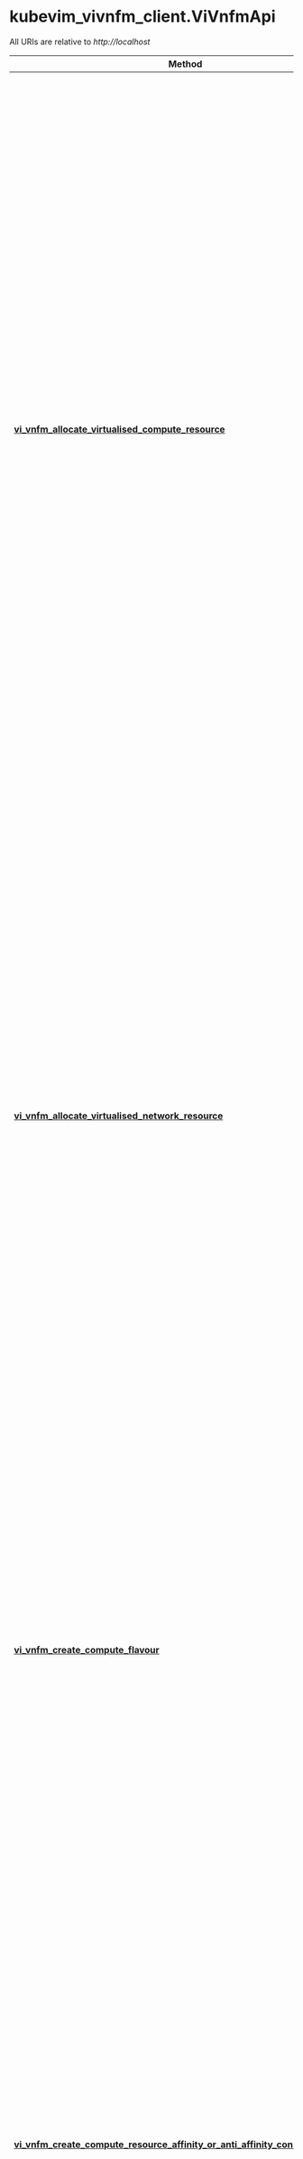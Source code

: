 # kubevim_vivnfm_client.ViVnfmApi

All URIs are relative to *http://localhost*

Method | HTTP request | Description
------------- | ------------- | -------------
[**vi_vnfm_allocate_virtualised_compute_resource**](ViVnfmApi.md#vi_vnfm_allocate_virtualised_compute_resource) | **POST** /vivnfm/v5/compute | This operation allows requesting the allocation of virtualised compute resources as indicated by the consumer functional block. Result: After successful operation, the VIM has created the internal management objects for the virtualised compute resource and allocated this resource according to the input requirements and constraints. In addition, the VIM shall return to the VNFM information on the newly instantiated virtualised compute resource plus any additional information about the allocate request operation. The VIM may also return intermediate status reports during the allocation process. If the operation was not successful, the VIM shall return to the VNFM appropriate error information.
[**vi_vnfm_allocate_virtualised_network_resource**](ViVnfmApi.md#vi_vnfm_allocate_virtualised_network_resource) | **POST** /vivnfm/v5/networks | This operation allows requesting the allocation of virtualised network resources as indicated by the consumer functional block. Result: After successful operation, the VIM has created the internal management objects for the virtualised network resource and allocated this resource. In addition, the VIM shall return to the VNFM information on the newly instantiated virtualised network resource plus any additional information about the allocate request operation. The VIM may also return intermediate status reports during the allocation process. If the operation was not successful, the VIM shall return to the VNFM appropriate error information.
[**vi_vnfm_create_compute_flavour**](ViVnfmApi.md#vi_vnfm_create_compute_flavour) | **POST** /vivnfm/v5/flavours | This operation allows requesting the creation of a flavour as indicated by the consumer functional block. Result: After successful operation, the VIM has created the Compute Flavour. In addition, the VIM shall return to the VNFM information on the newly created Compute Flavour. If the operation was not successful, the VIM shall return to the VNFM appropriate error information.
[**vi_vnfm_create_compute_resource_affinity_or_anti_affinity_constraints_group**](ViVnfmApi.md#vi_vnfm_create_compute_resource_affinity_or_anti_affinity_constraints_group) | **POST** /vivnfm/v5/compute/affinity | This operation allows an authorized consumer functional block to request the creation of a resource affinity or anti-affinity constraints group. An anti-affinity group contains resources that are not placed in proximity, e.g. that do not share the same physical NFVI node. An affinity group contains resources that are placed in proximity, e.g. that do share the same physical NFVI node. This operation shall be supported by the VIM. It shall be supported by the VNFM, if the VNFM supports named resource groups for affinity/anti-affinity.
[**vi_vnfm_delete_compute_flavour**](ViVnfmApi.md#vi_vnfm_delete_compute_flavour) | **DELETE** /vivnfm/v5/flavours/{computeFlavourId.value} | This operation allows deleting a Compute Flavour. Result: After successful operation, the VIM has deleted the Compute Flavour, so no new Virtualised Compute Resource can be allocated based on it. The already allocated Virtualised Compute Resources are not affected. If the operation was not successful, the VIM shall return to the VNFM appropriate error information.
[**vi_vnfm_query_compute_flavour**](ViVnfmApi.md#vi_vnfm_query_compute_flavour) | **GET** /vivnfm/v5/flavours | This operation allows querying information about created Compute Flavours. Result: After successful operation, the VIM has queried the internal management objects for the Compute Flavours. The result of the query shall indicate with a standard success/error result if the query has been processed correctly. For a particular query, information about the Compute Flavours that the VNFM has access to and that are matching the filter shall be returned.
[**vi_vnfm_query_image**](ViVnfmApi.md#vi_vnfm_query_image) | **GET** /vivnfm/v5/images/{softwareImageId.value} | This operation allows querying the information about a specific software image in the image repository managed by the VIM. Result: As a result of this operation, the producer (VIM) shall indicate to the consumer (VNFM) whether or not it was possible to process the query.
[**vi_vnfm_query_image2**](ViVnfmApi.md#vi_vnfm_query_image2) | **POST** /vivnfm/v5/images | This operation allows querying the information about a specific software image in the image repository managed by the VIM. Result: As a result of this operation, the producer (VIM) shall indicate to the consumer (VNFM) whether or not it was possible to process the query.
[**vi_vnfm_query_images**](ViVnfmApi.md#vi_vnfm_query_images) | **GET** /vivnfm/v5/images | This operation allows querying the information of software images in the image repository managed by the VIM. Result: As a result of this operation, the producer (VIM) shall indicate to the consumer (VNFM) whether or not it was possible to process the query
[**vi_vnfm_query_virtualised_compute_resource**](ViVnfmApi.md#vi_vnfm_query_virtualised_compute_resource) | **GET** /vivnfm/v5/compute | This operation allows querying information about instantiated virtualised compute resources.
[**vi_vnfm_query_virtualised_network_resource**](ViVnfmApi.md#vi_vnfm_query_virtualised_network_resource) | **GET** /vivnfm/v5/networks | This operation allows querying information about instantiated virtualised network resources. Result: After successful operation, the VIM has queried the internal management objects for the virtualised network resources. The result of the query shall indicate with a standard success/error result if the query has been processed correctly. For a particular query, information about the network resources that the VNFM has access to and that are matching the filter shall be returned.
[**vi_vnfm_terminate_virtualised_network_resource**](ViVnfmApi.md#vi_vnfm_terminate_virtualised_network_resource) | **DELETE** /vivnfm/v5/networks/{networkResourceId.value} | This operation allows de-allocating and terminating one or more an instantiated virtualised network resource(s). When the operation is done on multiple ids, it is assumed to be best-effort, i.e. it can succeed for a subset of the ids, and fail for the remaining ones. Result: After successful operation, the VIM has terminated the virtualised network resources and removed the internal management objects for those resources. In addition, the VIM shall return to the VNFM information on the terminated virtualised network resource plus any additional information about the terminate request operation. If the operation was not successful, the VIM shall return to the VNFM appropriate error information.


# **vi_vnfm_allocate_virtualised_compute_resource**
> PbAllocateComputeResponse vi_vnfm_allocate_virtualised_compute_resource(body)

This operation allows requesting the allocation of virtualised compute resources as indicated by the consumer functional block. Result: After successful operation, the VIM has created the internal management objects for the virtualised compute resource and allocated this resource according to the input requirements and constraints. In addition, the VIM shall return to the VNFM information on the newly instantiated virtualised compute resource plus any additional information about the allocate request operation. The VIM may also return intermediate status reports during the allocation process. If the operation was not successful, the VIM shall return to the VNFM appropriate error information.

### Example


```python
import kubevim_vivnfm_client
from kubevim_vivnfm_client.models.pb_allocate_compute_request import PbAllocateComputeRequest
from kubevim_vivnfm_client.models.pb_allocate_compute_response import PbAllocateComputeResponse
from kubevim_vivnfm_client.rest import ApiException
from pprint import pprint

# Defining the host is optional and defaults to http://localhost
# See configuration.py for a list of all supported configuration parameters.
configuration = kubevim_vivnfm_client.Configuration(
    host = "http://localhost"
)


# Enter a context with an instance of the API client
with kubevim_vivnfm_client.ApiClient(configuration) as api_client:
    # Create an instance of the API class
    api_instance = kubevim_vivnfm_client.ViVnfmApi(api_client)
    body = kubevim_vivnfm_client.PbAllocateComputeRequest() # PbAllocateComputeRequest | 

    try:
        # This operation allows requesting the allocation of virtualised compute resources as indicated by the consumer functional block. Result: After successful operation, the VIM has created the internal management objects for the virtualised compute resource and allocated this resource according to the input requirements and constraints. In addition, the VIM shall return to the VNFM information on the newly instantiated virtualised compute resource plus any additional information about the allocate request operation. The VIM may also return intermediate status reports during the allocation process. If the operation was not successful, the VIM shall return to the VNFM appropriate error information.
        api_response = api_instance.vi_vnfm_allocate_virtualised_compute_resource(body)
        print("The response of ViVnfmApi->vi_vnfm_allocate_virtualised_compute_resource:\n")
        pprint(api_response)
    except Exception as e:
        print("Exception when calling ViVnfmApi->vi_vnfm_allocate_virtualised_compute_resource: %s\n" % e)
```



### Parameters


Name | Type | Description  | Notes
------------- | ------------- | ------------- | -------------
 **body** | [**PbAllocateComputeRequest**](PbAllocateComputeRequest.md)|  | 

### Return type

[**PbAllocateComputeResponse**](PbAllocateComputeResponse.md)

### Authorization

No authorization required

### HTTP request headers

 - **Content-Type**: application/json
 - **Accept**: application/json

### HTTP response details

| Status code | Description | Response headers |
|-------------|-------------|------------------|
**200** | A successful response. |  -  |
**0** | An unexpected error response. |  -  |

[[Back to top]](#) [[Back to API list]](../README.md#documentation-for-api-endpoints) [[Back to Model list]](../README.md#documentation-for-models) [[Back to README]](../README.md)

# **vi_vnfm_allocate_virtualised_network_resource**
> PbAllocateNetworkResponse vi_vnfm_allocate_virtualised_network_resource(body)

This operation allows requesting the allocation of virtualised network resources as indicated by the consumer functional block. Result: After successful operation, the VIM has created the internal management objects for the virtualised network resource and allocated this resource. In addition, the VIM shall return to the VNFM information on the newly instantiated virtualised network resource plus any additional information about the allocate request operation. The VIM may also return intermediate status reports during the allocation process. If the operation was not successful, the VIM shall return to the VNFM appropriate error information.

### Example


```python
import kubevim_vivnfm_client
from kubevim_vivnfm_client.models.pb_allocate_network_request import PbAllocateNetworkRequest
from kubevim_vivnfm_client.models.pb_allocate_network_response import PbAllocateNetworkResponse
from kubevim_vivnfm_client.rest import ApiException
from pprint import pprint

# Defining the host is optional and defaults to http://localhost
# See configuration.py for a list of all supported configuration parameters.
configuration = kubevim_vivnfm_client.Configuration(
    host = "http://localhost"
)


# Enter a context with an instance of the API client
with kubevim_vivnfm_client.ApiClient(configuration) as api_client:
    # Create an instance of the API class
    api_instance = kubevim_vivnfm_client.ViVnfmApi(api_client)
    body = kubevim_vivnfm_client.PbAllocateNetworkRequest() # PbAllocateNetworkRequest | 

    try:
        # This operation allows requesting the allocation of virtualised network resources as indicated by the consumer functional block. Result: After successful operation, the VIM has created the internal management objects for the virtualised network resource and allocated this resource. In addition, the VIM shall return to the VNFM information on the newly instantiated virtualised network resource plus any additional information about the allocate request operation. The VIM may also return intermediate status reports during the allocation process. If the operation was not successful, the VIM shall return to the VNFM appropriate error information.
        api_response = api_instance.vi_vnfm_allocate_virtualised_network_resource(body)
        print("The response of ViVnfmApi->vi_vnfm_allocate_virtualised_network_resource:\n")
        pprint(api_response)
    except Exception as e:
        print("Exception when calling ViVnfmApi->vi_vnfm_allocate_virtualised_network_resource: %s\n" % e)
```



### Parameters


Name | Type | Description  | Notes
------------- | ------------- | ------------- | -------------
 **body** | [**PbAllocateNetworkRequest**](PbAllocateNetworkRequest.md)|  | 

### Return type

[**PbAllocateNetworkResponse**](PbAllocateNetworkResponse.md)

### Authorization

No authorization required

### HTTP request headers

 - **Content-Type**: application/json
 - **Accept**: application/json

### HTTP response details

| Status code | Description | Response headers |
|-------------|-------------|------------------|
**200** | A successful response. |  -  |
**0** | An unexpected error response. |  -  |

[[Back to top]](#) [[Back to API list]](../README.md#documentation-for-api-endpoints) [[Back to Model list]](../README.md#documentation-for-models) [[Back to README]](../README.md)

# **vi_vnfm_create_compute_flavour**
> PbCreateComputeFlavourResponse vi_vnfm_create_compute_flavour(body)

This operation allows requesting the creation of a flavour as indicated by the consumer functional block. Result: After successful operation, the VIM has created the Compute Flavour. In addition, the VIM shall return to the VNFM information on the newly created Compute Flavour. If the operation was not successful, the VIM shall return to the VNFM appropriate error information.

### Example


```python
import kubevim_vivnfm_client
from kubevim_vivnfm_client.models.pb_create_compute_flavour_request import PbCreateComputeFlavourRequest
from kubevim_vivnfm_client.models.pb_create_compute_flavour_response import PbCreateComputeFlavourResponse
from kubevim_vivnfm_client.rest import ApiException
from pprint import pprint

# Defining the host is optional and defaults to http://localhost
# See configuration.py for a list of all supported configuration parameters.
configuration = kubevim_vivnfm_client.Configuration(
    host = "http://localhost"
)


# Enter a context with an instance of the API client
with kubevim_vivnfm_client.ApiClient(configuration) as api_client:
    # Create an instance of the API class
    api_instance = kubevim_vivnfm_client.ViVnfmApi(api_client)
    body = kubevim_vivnfm_client.PbCreateComputeFlavourRequest() # PbCreateComputeFlavourRequest | 

    try:
        # This operation allows requesting the creation of a flavour as indicated by the consumer functional block. Result: After successful operation, the VIM has created the Compute Flavour. In addition, the VIM shall return to the VNFM information on the newly created Compute Flavour. If the operation was not successful, the VIM shall return to the VNFM appropriate error information.
        api_response = api_instance.vi_vnfm_create_compute_flavour(body)
        print("The response of ViVnfmApi->vi_vnfm_create_compute_flavour:\n")
        pprint(api_response)
    except Exception as e:
        print("Exception when calling ViVnfmApi->vi_vnfm_create_compute_flavour: %s\n" % e)
```



### Parameters


Name | Type | Description  | Notes
------------- | ------------- | ------------- | -------------
 **body** | [**PbCreateComputeFlavourRequest**](PbCreateComputeFlavourRequest.md)|  | 

### Return type

[**PbCreateComputeFlavourResponse**](PbCreateComputeFlavourResponse.md)

### Authorization

No authorization required

### HTTP request headers

 - **Content-Type**: application/json
 - **Accept**: application/json

### HTTP response details

| Status code | Description | Response headers |
|-------------|-------------|------------------|
**200** | A successful response. |  -  |
**0** | An unexpected error response. |  -  |

[[Back to top]](#) [[Back to API list]](../README.md#documentation-for-api-endpoints) [[Back to Model list]](../README.md#documentation-for-models) [[Back to README]](../README.md)

# **vi_vnfm_create_compute_resource_affinity_or_anti_affinity_constraints_group**
> PbCreateComputeResourceAffinityOrAntiAffinityConstraintsGroupResponse vi_vnfm_create_compute_resource_affinity_or_anti_affinity_constraints_group(body)

This operation allows an authorized consumer functional block to request the creation of a resource affinity or anti-affinity constraints group. An anti-affinity group contains resources that are not placed in proximity, e.g. that do not share the same physical NFVI node. An affinity group contains resources that are placed in proximity, e.g. that do share the same physical NFVI node. This operation shall be supported by the VIM. It shall be supported by the VNFM, if the VNFM supports named resource groups for affinity/anti-affinity.

### Example


```python
import kubevim_vivnfm_client
from kubevim_vivnfm_client.models.pb_create_compute_resource_affinity_or_anti_affinity_constraints_group_request import PbCreateComputeResourceAffinityOrAntiAffinityConstraintsGroupRequest
from kubevim_vivnfm_client.models.pb_create_compute_resource_affinity_or_anti_affinity_constraints_group_response import PbCreateComputeResourceAffinityOrAntiAffinityConstraintsGroupResponse
from kubevim_vivnfm_client.rest import ApiException
from pprint import pprint

# Defining the host is optional and defaults to http://localhost
# See configuration.py for a list of all supported configuration parameters.
configuration = kubevim_vivnfm_client.Configuration(
    host = "http://localhost"
)


# Enter a context with an instance of the API client
with kubevim_vivnfm_client.ApiClient(configuration) as api_client:
    # Create an instance of the API class
    api_instance = kubevim_vivnfm_client.ViVnfmApi(api_client)
    body = kubevim_vivnfm_client.PbCreateComputeResourceAffinityOrAntiAffinityConstraintsGroupRequest() # PbCreateComputeResourceAffinityOrAntiAffinityConstraintsGroupRequest | 

    try:
        # This operation allows an authorized consumer functional block to request the creation of a resource affinity or anti-affinity constraints group. An anti-affinity group contains resources that are not placed in proximity, e.g. that do not share the same physical NFVI node. An affinity group contains resources that are placed in proximity, e.g. that do share the same physical NFVI node. This operation shall be supported by the VIM. It shall be supported by the VNFM, if the VNFM supports named resource groups for affinity/anti-affinity.
        api_response = api_instance.vi_vnfm_create_compute_resource_affinity_or_anti_affinity_constraints_group(body)
        print("The response of ViVnfmApi->vi_vnfm_create_compute_resource_affinity_or_anti_affinity_constraints_group:\n")
        pprint(api_response)
    except Exception as e:
        print("Exception when calling ViVnfmApi->vi_vnfm_create_compute_resource_affinity_or_anti_affinity_constraints_group: %s\n" % e)
```



### Parameters


Name | Type | Description  | Notes
------------- | ------------- | ------------- | -------------
 **body** | [**PbCreateComputeResourceAffinityOrAntiAffinityConstraintsGroupRequest**](PbCreateComputeResourceAffinityOrAntiAffinityConstraintsGroupRequest.md)|  | 

### Return type

[**PbCreateComputeResourceAffinityOrAntiAffinityConstraintsGroupResponse**](PbCreateComputeResourceAffinityOrAntiAffinityConstraintsGroupResponse.md)

### Authorization

No authorization required

### HTTP request headers

 - **Content-Type**: application/json
 - **Accept**: application/json

### HTTP response details

| Status code | Description | Response headers |
|-------------|-------------|------------------|
**200** | A successful response. |  -  |
**0** | An unexpected error response. |  -  |

[[Back to top]](#) [[Back to API list]](../README.md#documentation-for-api-endpoints) [[Back to Model list]](../README.md#documentation-for-models) [[Back to README]](../README.md)

# **vi_vnfm_delete_compute_flavour**
> object vi_vnfm_delete_compute_flavour(compute_flavour_id_value)

This operation allows deleting a Compute Flavour. Result: After successful operation, the VIM has deleted the Compute Flavour, so no new Virtualised Compute Resource can be allocated based on it. The already allocated Virtualised Compute Resources are not affected. If the operation was not successful, the VIM shall return to the VNFM appropriate error information.

### Example


```python
import kubevim_vivnfm_client
from kubevim_vivnfm_client.rest import ApiException
from pprint import pprint

# Defining the host is optional and defaults to http://localhost
# See configuration.py for a list of all supported configuration parameters.
configuration = kubevim_vivnfm_client.Configuration(
    host = "http://localhost"
)


# Enter a context with an instance of the API client
with kubevim_vivnfm_client.ApiClient(configuration) as api_client:
    # Create an instance of the API class
    api_instance = kubevim_vivnfm_client.ViVnfmApi(api_client)
    compute_flavour_id_value = 'compute_flavour_id_value_example' # str | UUID Identifier representation

    try:
        # This operation allows deleting a Compute Flavour. Result: After successful operation, the VIM has deleted the Compute Flavour, so no new Virtualised Compute Resource can be allocated based on it. The already allocated Virtualised Compute Resources are not affected. If the operation was not successful, the VIM shall return to the VNFM appropriate error information.
        api_response = api_instance.vi_vnfm_delete_compute_flavour(compute_flavour_id_value)
        print("The response of ViVnfmApi->vi_vnfm_delete_compute_flavour:\n")
        pprint(api_response)
    except Exception as e:
        print("Exception when calling ViVnfmApi->vi_vnfm_delete_compute_flavour: %s\n" % e)
```



### Parameters


Name | Type | Description  | Notes
------------- | ------------- | ------------- | -------------
 **compute_flavour_id_value** | **str**| UUID Identifier representation | 

### Return type

**object**

### Authorization

No authorization required

### HTTP request headers

 - **Content-Type**: Not defined
 - **Accept**: application/json

### HTTP response details

| Status code | Description | Response headers |
|-------------|-------------|------------------|
**200** | A successful response. |  -  |
**0** | An unexpected error response. |  -  |

[[Back to top]](#) [[Back to API list]](../README.md#documentation-for-api-endpoints) [[Back to Model list]](../README.md#documentation-for-models) [[Back to README]](../README.md)

# **vi_vnfm_query_compute_flavour**
> PbQueryComputeFlavourResponse vi_vnfm_query_compute_flavour(query_compute_flavour_filter_value=query_compute_flavour_filter_value)

This operation allows querying information about created Compute Flavours. Result: After successful operation, the VIM has queried the internal management objects for the Compute Flavours. The result of the query shall indicate with a standard success/error result if the query has been processed correctly. For a particular query, information about the Compute Flavours that the VNFM has access to and that are matching the filter shall be returned.

### Example


```python
import kubevim_vivnfm_client
from kubevim_vivnfm_client.models.pb_query_compute_flavour_response import PbQueryComputeFlavourResponse
from kubevim_vivnfm_client.rest import ApiException
from pprint import pprint

# Defining the host is optional and defaults to http://localhost
# See configuration.py for a list of all supported configuration parameters.
configuration = kubevim_vivnfm_client.Configuration(
    host = "http://localhost"
)


# Enter a context with an instance of the API client
with kubevim_vivnfm_client.ApiClient(configuration) as api_client:
    # Create an instance of the API class
    api_instance = kubevim_vivnfm_client.ViVnfmApi(api_client)
    query_compute_flavour_filter_value = 'query_compute_flavour_filter_value_example' # str |  (optional)

    try:
        # This operation allows querying information about created Compute Flavours. Result: After successful operation, the VIM has queried the internal management objects for the Compute Flavours. The result of the query shall indicate with a standard success/error result if the query has been processed correctly. For a particular query, information about the Compute Flavours that the VNFM has access to and that are matching the filter shall be returned.
        api_response = api_instance.vi_vnfm_query_compute_flavour(query_compute_flavour_filter_value=query_compute_flavour_filter_value)
        print("The response of ViVnfmApi->vi_vnfm_query_compute_flavour:\n")
        pprint(api_response)
    except Exception as e:
        print("Exception when calling ViVnfmApi->vi_vnfm_query_compute_flavour: %s\n" % e)
```



### Parameters


Name | Type | Description  | Notes
------------- | ------------- | ------------- | -------------
 **query_compute_flavour_filter_value** | **str**|  | [optional] 

### Return type

[**PbQueryComputeFlavourResponse**](PbQueryComputeFlavourResponse.md)

### Authorization

No authorization required

### HTTP request headers

 - **Content-Type**: Not defined
 - **Accept**: application/json

### HTTP response details

| Status code | Description | Response headers |
|-------------|-------------|------------------|
**200** | A successful response. |  -  |
**0** | An unexpected error response. |  -  |

[[Back to top]](#) [[Back to API list]](../README.md#documentation-for-api-endpoints) [[Back to Model list]](../README.md#documentation-for-models) [[Back to README]](../README.md)

# **vi_vnfm_query_image**
> PbQueryImageResponse vi_vnfm_query_image(software_image_id_value)

This operation allows querying the information about a specific software image in the image repository managed by the VIM. Result: As a result of this operation, the producer (VIM) shall indicate to the consumer (VNFM) whether or not it was possible to process the query.

### Example


```python
import kubevim_vivnfm_client
from kubevim_vivnfm_client.models.pb_query_image_response import PbQueryImageResponse
from kubevim_vivnfm_client.rest import ApiException
from pprint import pprint

# Defining the host is optional and defaults to http://localhost
# See configuration.py for a list of all supported configuration parameters.
configuration = kubevim_vivnfm_client.Configuration(
    host = "http://localhost"
)


# Enter a context with an instance of the API client
with kubevim_vivnfm_client.ApiClient(configuration) as api_client:
    # Create an instance of the API class
    api_instance = kubevim_vivnfm_client.ViVnfmApi(api_client)
    software_image_id_value = 'software_image_id_value_example' # str | UUID Identifier representation

    try:
        # This operation allows querying the information about a specific software image in the image repository managed by the VIM. Result: As a result of this operation, the producer (VIM) shall indicate to the consumer (VNFM) whether or not it was possible to process the query.
        api_response = api_instance.vi_vnfm_query_image(software_image_id_value)
        print("The response of ViVnfmApi->vi_vnfm_query_image:\n")
        pprint(api_response)
    except Exception as e:
        print("Exception when calling ViVnfmApi->vi_vnfm_query_image: %s\n" % e)
```



### Parameters


Name | Type | Description  | Notes
------------- | ------------- | ------------- | -------------
 **software_image_id_value** | **str**| UUID Identifier representation | 

### Return type

[**PbQueryImageResponse**](PbQueryImageResponse.md)

### Authorization

No authorization required

### HTTP request headers

 - **Content-Type**: Not defined
 - **Accept**: application/json

### HTTP response details

| Status code | Description | Response headers |
|-------------|-------------|------------------|
**200** | A successful response. |  -  |
**0** | An unexpected error response. |  -  |

[[Back to top]](#) [[Back to API list]](../README.md#documentation-for-api-endpoints) [[Back to Model list]](../README.md#documentation-for-models) [[Back to README]](../README.md)

# **vi_vnfm_query_image2**
> PbQueryImageResponse vi_vnfm_query_image2(body)

This operation allows querying the information about a specific software image in the image repository managed by the VIM. Result: As a result of this operation, the producer (VIM) shall indicate to the consumer (VNFM) whether or not it was possible to process the query.

### Example


```python
import kubevim_vivnfm_client
from kubevim_vivnfm_client.models.pb_query_image_request import PbQueryImageRequest
from kubevim_vivnfm_client.models.pb_query_image_response import PbQueryImageResponse
from kubevim_vivnfm_client.rest import ApiException
from pprint import pprint

# Defining the host is optional and defaults to http://localhost
# See configuration.py for a list of all supported configuration parameters.
configuration = kubevim_vivnfm_client.Configuration(
    host = "http://localhost"
)


# Enter a context with an instance of the API client
with kubevim_vivnfm_client.ApiClient(configuration) as api_client:
    # Create an instance of the API class
    api_instance = kubevim_vivnfm_client.ViVnfmApi(api_client)
    body = kubevim_vivnfm_client.PbQueryImageRequest() # PbQueryImageRequest | 

    try:
        # This operation allows querying the information about a specific software image in the image repository managed by the VIM. Result: As a result of this operation, the producer (VIM) shall indicate to the consumer (VNFM) whether or not it was possible to process the query.
        api_response = api_instance.vi_vnfm_query_image2(body)
        print("The response of ViVnfmApi->vi_vnfm_query_image2:\n")
        pprint(api_response)
    except Exception as e:
        print("Exception when calling ViVnfmApi->vi_vnfm_query_image2: %s\n" % e)
```



### Parameters


Name | Type | Description  | Notes
------------- | ------------- | ------------- | -------------
 **body** | [**PbQueryImageRequest**](PbQueryImageRequest.md)|  | 

### Return type

[**PbQueryImageResponse**](PbQueryImageResponse.md)

### Authorization

No authorization required

### HTTP request headers

 - **Content-Type**: application/json
 - **Accept**: application/json

### HTTP response details

| Status code | Description | Response headers |
|-------------|-------------|------------------|
**200** | A successful response. |  -  |
**0** | An unexpected error response. |  -  |

[[Back to top]](#) [[Back to API list]](../README.md#documentation-for-api-endpoints) [[Back to Model list]](../README.md#documentation-for-models) [[Back to README]](../README.md)

# **vi_vnfm_query_images**
> PbQueryImagesResponse vi_vnfm_query_images(image_query_filter_value=image_query_filter_value)

This operation allows querying the information of software images in the image repository managed by the VIM. Result: As a result of this operation, the producer (VIM) shall indicate to the consumer (VNFM) whether or not it was possible to process the query

### Example


```python
import kubevim_vivnfm_client
from kubevim_vivnfm_client.models.pb_query_images_response import PbQueryImagesResponse
from kubevim_vivnfm_client.rest import ApiException
from pprint import pprint

# Defining the host is optional and defaults to http://localhost
# See configuration.py for a list of all supported configuration parameters.
configuration = kubevim_vivnfm_client.Configuration(
    host = "http://localhost"
)


# Enter a context with an instance of the API client
with kubevim_vivnfm_client.ApiClient(configuration) as api_client:
    # Create an instance of the API class
    api_instance = kubevim_vivnfm_client.ViVnfmApi(api_client)
    image_query_filter_value = 'image_query_filter_value_example' # str |  (optional)

    try:
        # This operation allows querying the information of software images in the image repository managed by the VIM. Result: As a result of this operation, the producer (VIM) shall indicate to the consumer (VNFM) whether or not it was possible to process the query
        api_response = api_instance.vi_vnfm_query_images(image_query_filter_value=image_query_filter_value)
        print("The response of ViVnfmApi->vi_vnfm_query_images:\n")
        pprint(api_response)
    except Exception as e:
        print("Exception when calling ViVnfmApi->vi_vnfm_query_images: %s\n" % e)
```



### Parameters


Name | Type | Description  | Notes
------------- | ------------- | ------------- | -------------
 **image_query_filter_value** | **str**|  | [optional] 

### Return type

[**PbQueryImagesResponse**](PbQueryImagesResponse.md)

### Authorization

No authorization required

### HTTP request headers

 - **Content-Type**: Not defined
 - **Accept**: application/json

### HTTP response details

| Status code | Description | Response headers |
|-------------|-------------|------------------|
**200** | A successful response. |  -  |
**0** | An unexpected error response. |  -  |

[[Back to top]](#) [[Back to API list]](../README.md#documentation-for-api-endpoints) [[Back to Model list]](../README.md#documentation-for-models) [[Back to README]](../README.md)

# **vi_vnfm_query_virtualised_compute_resource**
> PbQueryComputeResponse vi_vnfm_query_virtualised_compute_resource(query_compute_filter_value=query_compute_filter_value)

This operation allows querying information about instantiated virtualised compute resources.

### Example


```python
import kubevim_vivnfm_client
from kubevim_vivnfm_client.models.pb_query_compute_response import PbQueryComputeResponse
from kubevim_vivnfm_client.rest import ApiException
from pprint import pprint

# Defining the host is optional and defaults to http://localhost
# See configuration.py for a list of all supported configuration parameters.
configuration = kubevim_vivnfm_client.Configuration(
    host = "http://localhost"
)


# Enter a context with an instance of the API client
with kubevim_vivnfm_client.ApiClient(configuration) as api_client:
    # Create an instance of the API class
    api_instance = kubevim_vivnfm_client.ViVnfmApi(api_client)
    query_compute_filter_value = 'query_compute_filter_value_example' # str |  (optional)

    try:
        # This operation allows querying information about instantiated virtualised compute resources.
        api_response = api_instance.vi_vnfm_query_virtualised_compute_resource(query_compute_filter_value=query_compute_filter_value)
        print("The response of ViVnfmApi->vi_vnfm_query_virtualised_compute_resource:\n")
        pprint(api_response)
    except Exception as e:
        print("Exception when calling ViVnfmApi->vi_vnfm_query_virtualised_compute_resource: %s\n" % e)
```



### Parameters


Name | Type | Description  | Notes
------------- | ------------- | ------------- | -------------
 **query_compute_filter_value** | **str**|  | [optional] 

### Return type

[**PbQueryComputeResponse**](PbQueryComputeResponse.md)

### Authorization

No authorization required

### HTTP request headers

 - **Content-Type**: Not defined
 - **Accept**: application/json

### HTTP response details

| Status code | Description | Response headers |
|-------------|-------------|------------------|
**200** | A successful response. |  -  |
**0** | An unexpected error response. |  -  |

[[Back to top]](#) [[Back to API list]](../README.md#documentation-for-api-endpoints) [[Back to Model list]](../README.md#documentation-for-models) [[Back to README]](../README.md)

# **vi_vnfm_query_virtualised_network_resource**
> PbQueryNetworkResponse vi_vnfm_query_virtualised_network_resource(query_network_filter_value=query_network_filter_value, network_resource_type=network_resource_type)

This operation allows querying information about instantiated virtualised network resources. Result: After successful operation, the VIM has queried the internal management objects for the virtualised network resources. The result of the query shall indicate with a standard success/error result if the query has been processed correctly. For a particular query, information about the network resources that the VNFM has access to and that are matching the filter shall be returned.

### Example


```python
import kubevim_vivnfm_client
from kubevim_vivnfm_client.models.pb_query_network_response import PbQueryNetworkResponse
from kubevim_vivnfm_client.rest import ApiException
from pprint import pprint

# Defining the host is optional and defaults to http://localhost
# See configuration.py for a list of all supported configuration parameters.
configuration = kubevim_vivnfm_client.Configuration(
    host = "http://localhost"
)


# Enter a context with an instance of the API client
with kubevim_vivnfm_client.ApiClient(configuration) as api_client:
    # Create an instance of the API class
    api_instance = kubevim_vivnfm_client.ViVnfmApi(api_client)
    query_network_filter_value = 'query_network_filter_value_example' # str |  (optional)
    network_resource_type = NETWORK # str | Note: this message goes out of ETSI GS NFV-IFA 006 reference but it is required to identify network resource type while performing query. Later the filter will be applied to that network resource type. (optional) (default to NETWORK)

    try:
        # This operation allows querying information about instantiated virtualised network resources. Result: After successful operation, the VIM has queried the internal management objects for the virtualised network resources. The result of the query shall indicate with a standard success/error result if the query has been processed correctly. For a particular query, information about the network resources that the VNFM has access to and that are matching the filter shall be returned.
        api_response = api_instance.vi_vnfm_query_virtualised_network_resource(query_network_filter_value=query_network_filter_value, network_resource_type=network_resource_type)
        print("The response of ViVnfmApi->vi_vnfm_query_virtualised_network_resource:\n")
        pprint(api_response)
    except Exception as e:
        print("Exception when calling ViVnfmApi->vi_vnfm_query_virtualised_network_resource: %s\n" % e)
```



### Parameters


Name | Type | Description  | Notes
------------- | ------------- | ------------- | -------------
 **query_network_filter_value** | **str**|  | [optional] 
 **network_resource_type** | **str**| Note: this message goes out of ETSI GS NFV-IFA 006 reference but it is required to identify network resource type while performing query. Later the filter will be applied to that network resource type. | [optional] [default to NETWORK]

### Return type

[**PbQueryNetworkResponse**](PbQueryNetworkResponse.md)

### Authorization

No authorization required

### HTTP request headers

 - **Content-Type**: Not defined
 - **Accept**: application/json

### HTTP response details

| Status code | Description | Response headers |
|-------------|-------------|------------------|
**200** | A successful response. |  -  |
**0** | An unexpected error response. |  -  |

[[Back to top]](#) [[Back to API list]](../README.md#documentation-for-api-endpoints) [[Back to Model list]](../README.md#documentation-for-models) [[Back to README]](../README.md)

# **vi_vnfm_terminate_virtualised_network_resource**
> PbTerminateNetworkResponse vi_vnfm_terminate_virtualised_network_resource(network_resource_id_value)

This operation allows de-allocating and terminating one or more an instantiated virtualised network resource(s). When the operation is done on multiple ids, it is assumed to be best-effort, i.e. it can succeed for a subset of the ids, and fail for the remaining ones. Result: After successful operation, the VIM has terminated the virtualised network resources and removed the internal management objects for those resources. In addition, the VIM shall return to the VNFM information on the terminated virtualised network resource plus any additional information about the terminate request operation. If the operation was not successful, the VIM shall return to the VNFM appropriate error information.

Note(dmalovan): ETSI GS NFV-IFA 006 (7.4.1.5.4) Operation result attached above is not coresponds to the reality, since Ouput parameters defined in the (7.4.1.5.3) Output parameters block are not contains any (C) \"additional information about the terminated request operation\" and (C) \"appropriate error information\"

### Example


```python
import kubevim_vivnfm_client
from kubevim_vivnfm_client.models.pb_terminate_network_response import PbTerminateNetworkResponse
from kubevim_vivnfm_client.rest import ApiException
from pprint import pprint

# Defining the host is optional and defaults to http://localhost
# See configuration.py for a list of all supported configuration parameters.
configuration = kubevim_vivnfm_client.Configuration(
    host = "http://localhost"
)


# Enter a context with an instance of the API client
with kubevim_vivnfm_client.ApiClient(configuration) as api_client:
    # Create an instance of the API class
    api_instance = kubevim_vivnfm_client.ViVnfmApi(api_client)
    network_resource_id_value = 'network_resource_id_value_example' # str | UUID Identifier representation

    try:
        # This operation allows de-allocating and terminating one or more an instantiated virtualised network resource(s). When the operation is done on multiple ids, it is assumed to be best-effort, i.e. it can succeed for a subset of the ids, and fail for the remaining ones. Result: After successful operation, the VIM has terminated the virtualised network resources and removed the internal management objects for those resources. In addition, the VIM shall return to the VNFM information on the terminated virtualised network resource plus any additional information about the terminate request operation. If the operation was not successful, the VIM shall return to the VNFM appropriate error information.
        api_response = api_instance.vi_vnfm_terminate_virtualised_network_resource(network_resource_id_value)
        print("The response of ViVnfmApi->vi_vnfm_terminate_virtualised_network_resource:\n")
        pprint(api_response)
    except Exception as e:
        print("Exception when calling ViVnfmApi->vi_vnfm_terminate_virtualised_network_resource: %s\n" % e)
```



### Parameters


Name | Type | Description  | Notes
------------- | ------------- | ------------- | -------------
 **network_resource_id_value** | **str**| UUID Identifier representation | 

### Return type

[**PbTerminateNetworkResponse**](PbTerminateNetworkResponse.md)

### Authorization

No authorization required

### HTTP request headers

 - **Content-Type**: Not defined
 - **Accept**: application/json

### HTTP response details

| Status code | Description | Response headers |
|-------------|-------------|------------------|
**200** | A successful response. |  -  |
**0** | An unexpected error response. |  -  |

[[Back to top]](#) [[Back to API list]](../README.md#documentation-for-api-endpoints) [[Back to Model list]](../README.md#documentation-for-models) [[Back to README]](../README.md)


